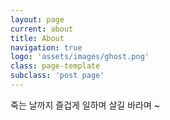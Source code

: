 ```yaml
---
layout: page
current: about
title: About
navigation: true
logo: 'assets/images/ghost.png'
class: page-template
subclass: 'post page'
---
```


죽는 날까지 즐겁게 일하며 살길 바라며 ~